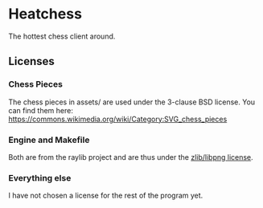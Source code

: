 # Heatchess
The hottest chess client around.

## Licenses
### Chess Pieces
The chess pieces in assets/ are used under the 3-clause BSD license.
You can find them here: https://commons.wikimedia.org/wiki/Category:SVG_chess_pieces

### Engine and Makefile
Both are from the raylib project and are thus under the [zlib/libpng license](https://www.raylib.com/license.html).
### Everything else
I have not chosen a license for the rest of the program yet.